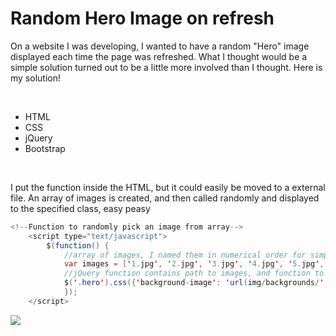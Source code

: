 <h1>Random Hero Image on refresh</h1>

<p>On a website I was developing, I wanted to have a random "Hero" image displayed each time the page was refreshed. What I thought would be a simple solution turned out to be a little more involved than I thought. Here is my solution! </p>

<br>

<ul>
<li>HTML</li>
<li>CSS</li>
<li>jQuery</li>
<li>Bootstrap</li>
</ul>

<br>

<p>I put the function inside the HTML, but it could easily be moved to a external file. An array of images is created, and then called randomly and displayed to the specified class, easy peasy<p>

```java
<!--Function to randomly pick an image from array-->
    <script type="text/javascript">
        $(function() {
            //array of images, I named them in numerical order for simplicty
            var images = ['1.jpg', '2.jpg', '3.jpg', '4.jpg', '5.jpg', '6.jpg', '7.jpg', '8.jpg'];
            //jQuery function contains path to images, and function to call a random image, please note the url is the correct path to your images!
            $('.hero').css({'background-image': 'url(img/backgrounds/' + images[Math.floor(Math.random() * images.length)] + ')'});
            });
    </script>
```

<img src="/img/readme/random.gif">